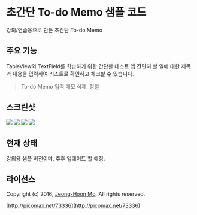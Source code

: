 # 초간단 To-do Memo 샘플 코드

강의/연습용으로 만든 초간단 To-do Memo

## 주요 기능
TableView와 TextField를 학습하기 위한 간단한 테스트 앱 
간단히 할 일에 대한 제목과 내용을 입력하여 리스트로 확인하고 체크할 수 있습니다.
> To-do Memo 입력
> 메모 삭제, 정렬

## 스크린샷

![](http://www.picomax.net/xe/files/attach/images/207/336/073/95854a621d4bc190311c1fd8d488a1a2.png)
![](http://www.picomax.net/xe/files/attach/images/207/336/073/4edf4340c3319ffdd8fb135b96c7d357.png)
![](http://www.picomax.net/xe/files/attach/images/207/336/073/4930941dbda645ac4298a8740482c752.png)
![](http://www.picomax.net/xe/files/attach/images/207/336/073/6651f264f702b32b811dc7b26e752a5e.png)

## 현재 상태

강의용 샘플 버전이며, 추후 업데이트 할 예정.

## 라이선스

Copyright (c) 2016, [Jeong-Hoon Mo](https://github.com/picomax).
All rights reserved.

[http://picomax.net/73336](http://picomax.net/73336)
